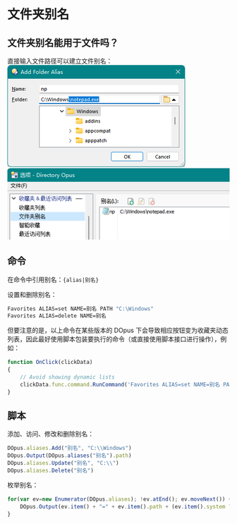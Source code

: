 # 文件夹别名
## 文件夹别名能用于文件吗？
直接输入文件路径可以建立文件别名：  
![](images/文件夹别名-文件.png)  
![](images/文件夹别名-文件2.png)

## 命令
在命令中引用别名：`{alias|别名}`

设置和删除别名：
```cmd
Favorites ALIAS=set NAME=别名 PATH "C:\Windows"
Favorites ALIAS=delete NAME=别名
```
但要注意的是，以上命令在某些版本的 DOpus 下会导致相应按钮变为收藏夹动态列表，因此最好使用脚本包装要执行的命令（或直接使用脚本接口进行操作），例如：
```js
function OnClick(clickData)
{
	// Avoid showing dynamic lists
	clickData.func.command.RunCommand('Favorites ALIAS=set NAME=别名 PATH "C:\\Windows"');
}
```

## 脚本
添加、访问、修改和删除别名：
```js
DOpus.aliases.Add("别名", "C:\\Windows")
DOpus.Output(DOpus.aliases("别名").path)
DOpus.aliases.Update("别名", "C:\\")
DOpus.aliases.Delete("别名")
```

枚举别名：
```js
for(var ev=new Enumerator(DOpus.aliases); !ev.atEnd(); ev.moveNext()) {
	DOpus.Output(ev.item() + "=" + ev.item().path + (ev.item().system ? " (built-in)" : ""));
}
```